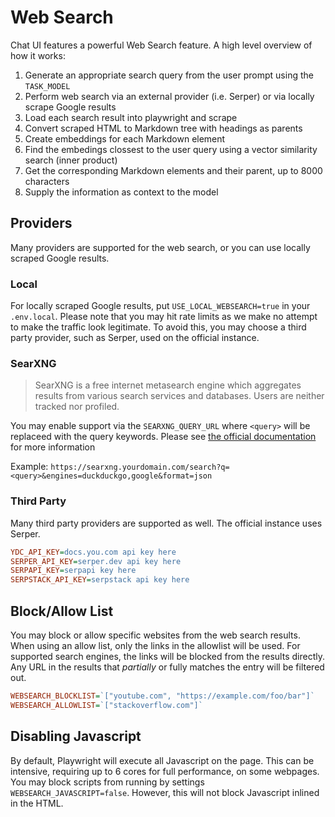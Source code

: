 # Web Search

Chat UI features a powerful Web Search feature. A high level overview of how it works:

1. Generate an appropriate search query from the user prompt using the `TASK_MODEL`
2. Perform web search via an external provider (i.e. Serper) or via locally scrape Google results
3. Load each search result into playwright and scrape
4. Convert scraped HTML to Markdown tree with headings as parents
5. Create embeddings for each Markdown element
6. Find the embedings clossest to the user query using a vector similarity search (inner product)
7. Get the corresponding Markdown elements and their parent, up to 8000 characters
8. Supply the information as context to the model

## Providers

Many providers are supported for the web search, or you can use locally scraped Google results.


### Local

For locally scraped Google results, put `USE_LOCAL_WEBSEARCH=true` in your `.env.local`. Please note that you may hit rate limits as we make no attempt to make the traffic look legitimate. To avoid this, you may choose a third party provider, such as Serper, used on the official instance.

### SearXNG

> SearXNG is a free internet metasearch engine which aggregates results from various search services and databases. Users are neither tracked nor profiled. 

You may enable support via the `SEARXNG_QUERY_URL` where `<query>` will be replaceed with the query keywords. Please see [ the official documentation ](https://docs.searxng.org/dev/search_api.html) for more information

Example: `https://searxng.yourdomain.com/search?q=<query>&engines=duckduckgo,google&format=json`

### Third Party

Many third party providers are supported as well. The official instance uses Serper.

```ini
YDC_API_KEY=docs.you.com api key here
SERPER_API_KEY=serper.dev api key here
SERPAPI_KEY=serpapi key here
SERPSTACK_API_KEY=serpstack api key here
```

## Block/Allow List

You may block or allow specific websites from the web search results. When using an allow list, only the links in the allowlist will be used. For supported search engines, the links will be blocked from the results directly. Any URL in the results that *partially* or fully matches the entry will be filtered out.

```ini
WEBSEARCH_BLOCKLIST=`["youtube.com", "https://example.com/foo/bar"]`
WEBSEARCH_ALLOWLIST=`["stackoverflow.com"]`
```

## Disabling Javascript

By default, Playwright will execute all Javascript on the page. This can be intensive, requiring up to 6 cores for full performance, on some webpages. You may block scripts from running by settings `WEBSEARCH_JAVASCRIPT=false`. However, this will not block Javascript inlined in the HTML.
